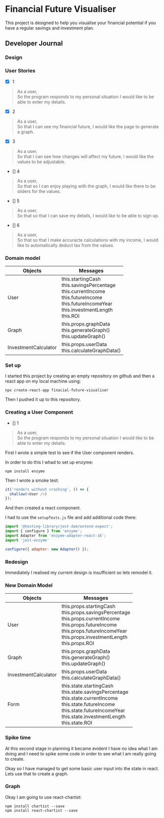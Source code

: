 # Financial Future Visualiser

This project is designed to help you visualise your financial potential if you have a regular savings and investment plan.

## Developer Journal

### Design

### User Stories

- [x] 1

> As a user,  
> So the program responds to my personal situation
> I would like to be able to enter my details.

- [x] 2

> As a user,  
> So that I can see my financial future,
> I would like the page to generate a graph.

- [x] 3

> As a user,  
> So that I can see how changes will affect my future,
> I would like the values to be adjustable.

- [] 4

> As a user,  
> So that so I can enjoy playing with the graph,
> I would like there to be sliders for the values.

- [] 5

> As a user,  
> So that so that I can save my details,
> I would like to be able to sign up.

- [] 6

> As a user,  
> So that so that I make accuracte calculations with my income,
> I would like to automatically deduct tax from the values.

### Domain model

| Objects | Messages |
|---------|----------|
| User | this.startingCash <br> this.savingsPercentage <br> this.currentIncome <br> this.futureIncome <br> this.futureIncomeYear <br> this.investmentLength <br> this.ROI |
| Graph | this.props.graphData<br> this.generateGraph()<br> this.updateGraph() |
| InvestmentCalculator | this.props.userData <br> this.calculateGraphData() |

### Set up

I started this project by creating an empty repository on github and then a react app on my local machine using:
```
npx create-react-app finacial-future-visualiser
```
Then I pushed it up to this repository.

### Creating a User Component

- [] 1

> As a user,  
> So the program responds to my personal situation
> I would like to be able to enter my details.

First I wrote a simple test to see if the User component renders.

In order to do this I whad to set up enzyme:
```
npm install enzyme
```
Then I wrote a smoke test:
```JavaScript
it('renders without crashing', () => {
  shallow(<User />)
});
```
And then created a react component.

I had to use the ```setupTests.js``` file and add additional code there:

```JavaScript
import '@testing-library/jest-dom/extend-expect';
import { configure } from 'enzyme';
import Adapter from 'enzyme-adapter-react-16';
import 'jest-enzyme'

configure({ adapter: new Adapter() });
```

### Redesign

Immediately I realised my current design is insufficient so lets remodel it.

### New Domain Model

| Objects | Messages |
|---------|----------|
| User | this.props.startingCash <br> this.props.savingsPercentage <br> this.props.currentIncome <br> this.props.futureIncome <br> this.props.futureIncomeYear <br> this.props.investmentLength <br> this.props.ROI |
| Graph | this.props.graphData<br> this.generateGraph()<br> this.updateGraph() |
| InvestmentCalculator | this.props.userData <br> this.calculateGraphData() |
| Form | this.state.startingCash <br> this.state.savingsPercentage <br> this.state.currentIncome <br> this.state.futureIncome <br> this.state.futureIncomeYear <br> this.state.investmentLength <br> this.state.ROI |

### Spike time

At this second stage in planning it became evident I have no idea what I am doing and I need to spike some code in order to see what I am really going to create.

Okay so I have managed to get some basic user input into the state in react. Lets use that to create a graph.

### Graph

Okay I am going to use react-chartist:
```
npm install chartist --save
npm install react-chartist --save
```
